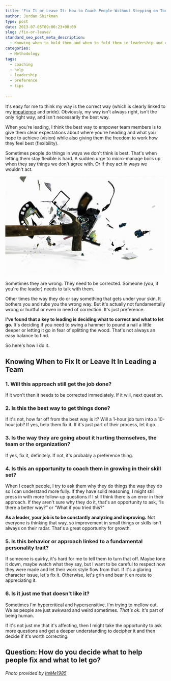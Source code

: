 ```yaml
---
title: 'Fix It or Leave It: How to Coach People Without Stepping on Toes'
author: Jordan Shirkman
type: post
date: 2013-07-05T09:00:23+00:00
slug: /fix-or-leave/
standard_seo_post_meta_description:
  - Knowing when to hold them and when to fold them in leadership and correcting team members.
categories:
  - Methodology
tags:
  - coaching
  - help
  - leadership
  - preference
  - tips

---
```

It's easy for me to think my way is the correct way (which is clearly linked to my [impatience](https://jshirk.com/blog/what-impatience-is/) and pride). Obviously, my way isn't always right, isn't the only right way, and isn't necessarily the best way.

When you're leading, I think the best way to empower team members is to give them clear expectations about where you're heading and what you hope to achieve (vision) while also giving them the freedom to work how they feel best (flexibility).

Sometimes people do things in ways we don't think is best. That's when letting them stay flexible is hard. A sudden urge to micro-manage boils up when they say things we don't agree with. Or if they act in ways we wouldn't act.

[![Image](/static/images/hammer-swing.jpeg)](https://jshirk.com/blog/fix-or-leave)

Sometimes they are wrong. They need to be corrected. Someone (you, if you're the leader) needs to talk with them.

Other times the way they do or say something that gets under your skin. It bothers you and rubs you the wrong way. But it's actually not fundamentally wrong or hurtful or even in need of correction. It's just preference.<!--more-->

**I've found that a key to leading is deciding what to correct and what to let go.** It's deciding if you need to swing a hammer to pound a nail a little deeper or letting it go in fear of splitting the wood. That's not always an easy balance to find.

So here's how I do it.

## Knowing When to Fix It or Leave It In Leading a Team

### 1. Will this approach still get the job done?

If it won't then it needs to be corrected immediately. If it will, next question.

### 2. Is this the best way to get things done?

If it's not, how far off from the best way is it? Will a 1-hour job turn into a 10-hour job? If yes, help them fix it. If it's just part of their process, let it go.

### 3. Is the way they are going about it hurting themselves, the team or the organization?

If yes, fix it, definitely. If not, it's probably a preference thing.

### 4. Is this an opportunity to coach them in growing in their skill set?

When I coach people, I try to ask them why they do things the way they do so I can understand more fully. If they have solid reasoning, I might still press in with more follow-up questions if I still think there is an error in their approach. If they aren't sure why they do it, that's an opportunity to ask, &#8220;Is there a better way?&#8221; or &#8220;What if you tried this?&#8221;

**As a leader, your job is to be constantly analyzing and improving.** Not everyone is thinking that way, so improvement in small things or skills isn't always on their radar. That's a great opportunity for growth.

### 5. Is this behavior or approach linked to a fundamental personality trait?

If someone is quirky, it's hard for me to tell them to turn that off. Maybe tone it down, maybe watch what they say, but I want to be careful to respect how they were made and let their work style flow from that. If it's a glaring character issue, let's fix it. Otherwise, let's grin and bear it en route to appreciating it.

### 6. Is it just me that doesn't like it?

Sometimes I'm hypercritical and hypersensitive. I'm trying to mellow out. We as people are just awkward and weird sometimes. _That's ok._ It's part of being human.

If it's not just me that it's affecting, then I might take the opportunity to ask more questions and get a deeper understanding to decipher it and then decide if it's worth correcting.

## Question: How do you decide what to help people fix and what to let go?

###### Photo provided by [ItsMe1985](http://www.sxc.hu/profile/ItsMe1985)
